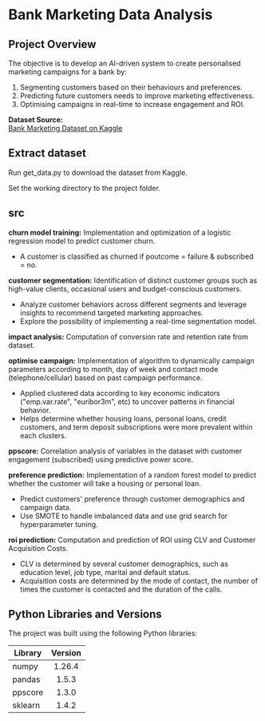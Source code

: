 # Bank Marketing Data Analysis

## Project Overview
The objective is to develop an AI-driven system to create personalised marketing campaigns for a bank by:
1.	Segmenting customers based on their behaviours and preferences.
2.	Predicting future customers needs to improve marketing effectiveness.
3.	Optimising campaigns in real-time to increase engagement and ROI.

**Dataset Source:**  
[Bank Marketing Dataset on Kaggle](https://www.kaggle.com/datasets/berkayalan/bank-marketing-data-set/data)

## Extract dataset
Run get_data.py to download the dataset from Kaggle.

Set the working directory to the project folder.

## src

**churn model training:**
Implementation and optimization of a logistic regression model to predict customer churn.
- A customer is classified as churned if poutcome = failure & subscribed = no.

**customer segmentation:**
Identification of distinct customer groups such as high-value clients, occasional users and budget-conscious customers.
- Analyze customer behaviors across different segments and leverage insights to recommend targeted marketing approaches.
- Explore the possibility of implementing a real-time segmentation
model.

**impact analysis:**
Computation of conversion rate and retention rate from dataset.

**optimise campaign:** 
Implementation of algorithm to dynamically campaign parameters according to month, day of week and contact mode (telephone/cellular) based on past campaign performance. 
- Applied clustered data according to key economic indicators ("emp.var.rate", "euribor3m", etc) to uncover patterns in financial behavior. 
- Helps determine whether housing loans, personal loans, credit customers, and term deposit subscriptions were more prevalent within each clusters.

**ppscore:**
Correlation analysis of variables in the dataset with customer engagement (subscribed) using predictive power score.

**preference prediction:**
Implementation of a random forest model to predict whether the customer will take a housing or personal loan.
- Predict customers' preference through customer demographics and campaign data.
- Use SMOTE to handle imbalanced data and use grid search for hyperparameter tuning.

**roi prediction:**
Computation and prediction of ROI using CLV and Customer Acquisition Costs.
- CLV is determined by several customer demographics, such as education level, job type, marital and default status.
- Acquisition costs are determined by the mode of contact, the number of times the customer is contacted and the duration of the calls.

## Python Libraries and Versions
The project was built using the following Python libraries:

| Library      | Version |
| -------------|:-------:|
| numpy        | 1.26.4  |
| pandas       | 1.5.3   |
| ppscore      | 1.3.0   |
| sklearn      | 1.4.2   |


